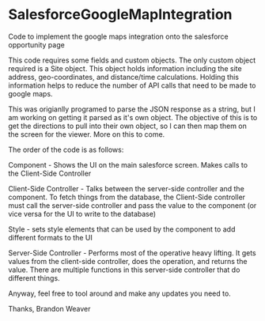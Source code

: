 # SalesforceGoogleMapIntegration
Code to implement the google maps integration onto the salesforce opportunity page

This code requires some fields and custom objects. The only custom object required is a Site object. This object holds information including the site address, geo-coordinates, and distance/time calculations. Holding this information helps to reduce the number of API calls that need to be made to google maps.

This was origianlly programed to parse the JSON response as a string, but I am working on getting it parsed as it's own object. The objective of this is to get the directions to pull into their own object, so I can then map them on the screen for the viewer. More on this to come.

The order of the code is as follows:

Component - Shows the UI on the main salesforce screen. Makes calls to the Client-Side Controller

Client-Side Controller - Talks between the server-side controller and the component. To fetch things from the database, the Client-Side controller must call the server-side controller and pass the value to the component (or vice versa for the UI to write to the database)

Style - sets style elements that can be used by the component to add different formats to the UI

Server-Side Controller - Performs most of the operative heavy lifting. It gets values from the client-side controller, does the operation, and returns the value. There are multiple functions in this server-side controller that do different things.

Anyway, feel free to tool around and make any updates you need to.

Thanks,
Brandon Weaver
